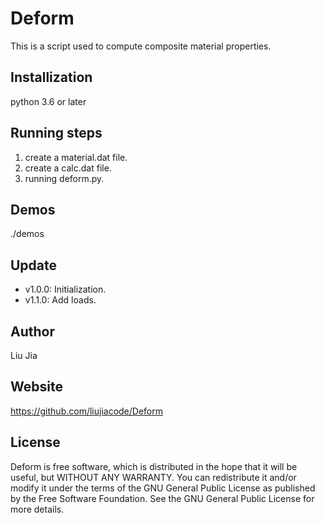 # Deform
This is a script used to compute composite material properties.

## Installization
python 3.6 or later

## Running steps
1. create a material.dat file.
2. create a calc.dat file.
3. running deform.py.

## Demos
./demos

## Update
* v1.0.0: Initialization.
* v1.1.0: Add loads.

## Author
Liu Jia

## Website
https://github.com/liujiacode/Deform

## License
Deform is free software, which is distributed in the hope that it will be useful, but WITHOUT ANY WARRANTY. You can redistribute it and/or modify it under the terms of the GNU General Public License as published by the Free Software Foundation. See the GNU General Public License for more details.
